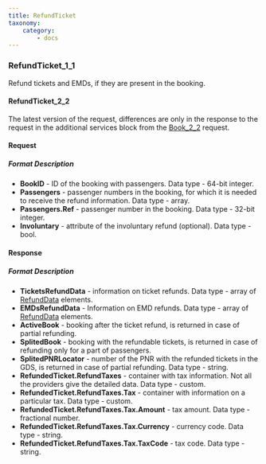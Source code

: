 ```yaml
---
title: RefundTicket
taxonomy:
    category:
        - docs
---
```


### RefundTicket_1_1

Refund tickets and EMDs, if they are present in the booking.

#### RefundTicket_2_2

The latest version of the request, differences are only in the response to the request in the additional services block from the [Book_2_2](/avia/request/bookflight) request.

#### Request

##### Format Description

- **BookID** - ID of the booking with passengers. Data type - 64-bit integer.
- **Passengers** - passenger numbers in the booking, for which it is needed to receive the refund information. Data type - array.
- **Passengers.Ref** -  passenger number in the booking. Data type - 32-bit integer.
- **Involuntary** - attribute of the involuntary refund (optional). Data type - bool.

#### Response

##### Format Description

- **TicketsRefundData** - information on ticket refunds. Data type - array of [RefundData](/avia/common/refunddata) elements.
- **EMDsRefundData** - Information on EMD refunds. Data type - array of [RefundData](/avia/common/refunddata) elements.
- **ActiveBook** - booking after the ticket refund, is returned in case of partial refunding.
- **SplitedBook** - booking with the refundable tickets, is returned in case of refunding only for a part of passengers.
- **SplitedPNRLocator** - number of the PNR with the refunded tickets in the GDS, is returned in case of partial refunding. Data type - string.
- **RefundedTicket.RefundTaxes** - container with tax information. Not all the providers give the detailed data. Data type - custom.
- **RefundedTicket.RefundTaxes.Tax** - container with information on a particular tax. Data type - custom.
- **RefundedTicket.RefundTaxes.Tax.Amount** - tax amount. Data type - fractional number.
- **RefundedTicket.RefundTaxes.Tax.Currency** - currency code. Data type - string.
- **RefundedTicket.RefundTaxes.Tax.TaxCode** - tax code. Data type - string.
